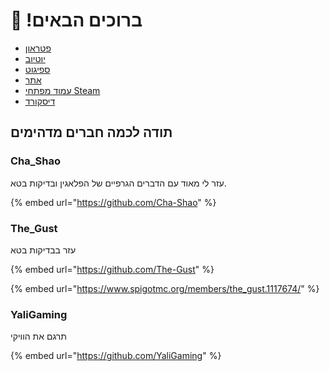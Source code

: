 # 👋 !ברוכים הבאים

* [פטראון](http://patreon.com/lonedev)
* [יוטיוב](http://youtube.com/lonedev)
* [ספיגוט](https://www.spigotmc.org/members/lonedev.88296/#resources)
* [אתר](http://devs.beer)
* [עמוד מפתחי Steam](https://store.steampowered.com/developer/LoneDev/)
* [דיסקורד](https://discord.gg/4dfnpUK)

## תודה לכמה חברים מדהימים

### Cha\_Shao

עזר לי מאוד עם הדברים הגרפיים של הפלאגין ובדיקות בטא.

{% embed url="https://github.com/Cha-Shao" %}

### The\_Gust

עזר בבדיקות בטא

{% embed url="https://github.com/The-Gust" %}

{% embed url="https://www.spigotmc.org/members/the_gust.1117674/" %}

### YaliGaming

תרגם את הוויקי

{% embed url="https://github.com/YaliGaming" %}
